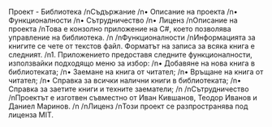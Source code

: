 Проект - Библиотека
/nСъдържание
/n•	Описание на проекта
/n•	Функционалности
/n•	Сътрудничество
/n•	Лиценз
/nОписание на проекта
/nТова е конзолно приложение на C#, което позволява управление на библиотека.
/n
/nФункционалности
/nИнформацията за книгите се чете от текстов файл. Форматът на записа за всяка книга е следният.
/n1.	Приложението предоставя следните функционалности, използвайки подходящо меню за избор:
/n•	Добавяне на нова книга в библиотеката;
/n•	Заемане на книга от читател;
/n•	Връщане на книга от читател;
/n•	Справка за всички налични книги в библиотеката;
/n•	Справка за заетите книги и техните заематели;
/n
/nСътрудничество
/nПроектът е изготвен съвместно от Иван Кившанов, Теодор Иванов и Даниел Маринов.
/n
/nЛиценз
/nТози проект се разпространява под лиценза MIT. 

 
